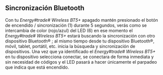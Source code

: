 Sincronización Bluetooth
---------------------
Con tu *Energy#trade# Wireless BT5+* apagado mantén presionado el botón de encendido / sincronización (1) durante 5 segundos, verás como se intercambia de color (rojo/azul) del LED (6) en ese momento el *Energy#trade# Wireless BT5+* estará buscando la sincronización con otro dispositivo Bluetooth® ; al mismo tiempo desde tu dispositivo Bluetooth®, móvil, tablet, portátil, etc. inicia la búsqueda y sincronización de dispositivos. Una vez que ya identificado el *Energy#trade# Wireless BT5+* en tu dispositivo selecciona conectar, se conectara de forma inmediata y sin necesidad de códigos y el LED pasará a hacer únicamente el parpadeo que indica que está encendido. 

